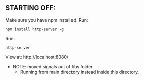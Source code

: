 ## STARTING OFF:

Make sure you have npm installed.
Run:

```
npm install http-server -g
```

Run:

```
http-server
```

View at: http://localhost:8080/

- NOTE: moved signals out of libs folder.
  - Running from main directory instead inside this directory.
